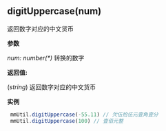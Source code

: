 ## digitUppercase(num)

返回数字对应的中文货币

**参数**

_num: number(*)_ 转换的数字


**返回值:** 

(*string*) 返回数字对应的中文货币

**实例** 

``` js
 mmUtil.digitUppercase(-55.11) // 欠伍拾伍元壹角壹分
 mmUtil.digitUppercase(100) // 壹佰元整
```





